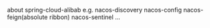 about spring-cloud-alibab
e.g. nacos-discovery
     nacos-config
     nacos-feign(absolute ribbon)
     nacos-sentinel
     ...
